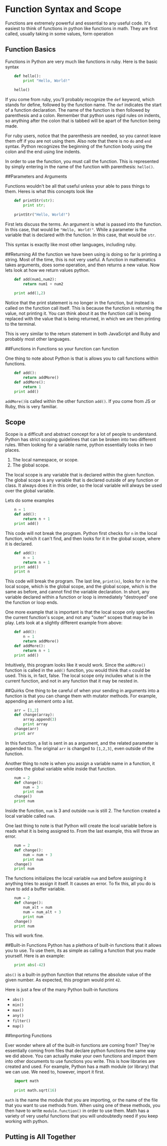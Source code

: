 # Function Syntax and Scope

Functions are extremely powerful and essential to any useful code. It's easiest to think of functions in python like functions in math. They are first called, usually taking in some values, form operation 

## Function Basics

Functions in Python are very much like functions in ruby. Here is the basic syntax

``` python
	def hello():
		print "Hello, World!"
	
	hello()
```

If you come from ruby, you'll probably recognize the `def` keyword, which stands for define, followed by the function name. The `def` indicates the start of a function declaration. The name of the function is then followed by parenthesis and a colon. Remember that python uses rigid rules on indents, so anything after the colon that is tabbed will be apart of the function being made. 

For ruby users, notice that the parenthesis are needed, so you cannot leave them off if you are not using them. Also note that there is no `do` and `end` syntax.  Python recognizes the beginning of the function body using the colon and the end using line indents.

In order to use the function, you must call the function. This is represented by simply entering in the name of the function with parenthesis: `hello()`.

##Parameters and Arguments

Functions wouldn't be all that useful unless your able to pass things to them. Heres is what this concepts look like

``` python
	def printStr(str):
		print str;
	
	printStr("Hello, World!")
```
First lets discuss the terms. An argument is what is passed into the function. In this case, that would be `"Hello, World!"`. While a parameter is the variable that is declared with the function. In this case, that would be `str`. 

This syntax is exactly like most other languages, including ruby.

##Returning 
All the function we have been using is doing so far is printing a string. Most of the time, this is not very useful. A function in mathematics takes arguments, does some operation, and then returns a new value. Now lets look at how we return values python.

``` python
	def add(num1,num2):
		return num1 + num2
	
	print add(1,2)
```
Notice that the print statement is no longer in the function, but instead is called on the function call itself. This is because the function is returning the value, not printing it. You can think about it as the function call is being replaced with the value that is being returned, in which we are then printing to the terminal.

This is very similar to the return statement in both JavaScript and Ruby and probably most other languages.

##Functions in Functions so your function can function

One thing to note about Python is that is allows you to call functions within functions. 

``` python
	def add():
		return addMore()
	def addMore():
		return 1
	print add()
```
`addMore()`is called within the other function `add()`. If you come from JS or Ruby, this is very familiar. 

## Scope

Scope is a difficult and abstract concept for a lot of people to understand. Python has strict scoping  guidelines that can be broken into two different rules. When looking for a variable name, python essentially looks in two places.

1. The local namespace, or scope.
2. The global scope.

The local scope is any variable that is declared within the given function. The global scope is any variable that is declared outside of any function or class. It always does it in this order, so the local variable will always be used over the global variable.

Lets do some examples

``` python
	n = 1
	def add():
		return n + 1
	print add()
```
This code will not break the program. Python first checks for `n` in the local function, which it can't find, and then looks for it in the global scope, where it is declared.
``` python
	def add():
		n = 1
		return n + 1
	print add()
	print n
```
This code will break the program. The last line, `print(n)`, looks for n in the local scope, which is the global scope, and the global scope, which is the same as before, and cannot find the variable declaration. In short, any variable declared within a function or loop is immediately "destroyed" one the function or loop ends. 

One more example that is important is that the local scope only specifies the current function's scope, and not any "outer" scopes that may be in play. Lets look at a slightly different example from above:
``` python
	def add():
		n = 1
		return addMore()
	def addMore():
		return n + 1
	print add()
```
Intuitively, this program looks like it would work. Since the `addMore()` function is called in the `add()` function, you would think that `n` could be used. This is, in fact, false. The local scope only includes what is in the current function, and not in any function that it may be nested in.

##Quirks
One thing to be careful of when your sending in arguments into a function is that you can change them with mutator methods. For example, appending an element onto a list.
``` python
	arr = [1,2]
	def change(array):
		array.append(3)
		print array
	change(arr)
	print arr
```
In this function, a list is sent in as a argument, and the related parameter is appended to. The original `arr` is changed to `[1,2,3]`, even outside of the function. 

Another thing to note is when you assign a variable name in a function, it overides the global variable while inside that function.

``` python
	num = 2
	def change():
		num = 3
		print num
	change()
	print num
```
Inside the function, `num` is 3 and outside `num` is still 2. The function created a local variable called `num`. 

One last thing to note is that Python will create the local variable before is reads what it is being assigned to. From the last example, this will throw an error.

``` python
	num = 2
	def change():
		num = num + 3
		print num
	change()
	print num
```
The functions initializes the local variable `num` and before assigning it anything tries to assign it itself. It causes an error. To fix this, all you do is have to add a buffer variable.

``` python
	num = 2
	def change():
		num_alt = num
		num = num_alt + 3
		print num
	change()
	print num
```
This will work fine. 


##Built-in Functions
Python has a plethora of built-in functions that it allows you to use. To use them, its as simple as calling a function that you made yourself. Here is an example:
``` python
	print abs(-42)
```
`abs()` is a built-in python function that returns the absolute value of the given number. As expected, this program would print `42`. 

Here is just a few of the many Python built-in functions
* `abs()`
* `min()`
* `max()`
* `any()`
* `filter()`
* `map()`

##Importing Functions

Ever wonder where all of the built-in functions are coming from? They're essentially coming from files that declare python functions the same way we did above. You can actually make your own functions and import them into other documents to use functions you write. This is how libraries are created and used. For example, Python has a math module (or library) that we can use. We need to, however, import it first.

``` python
	import math 
	
	print math.sqrt(16)
```
`math` is the name the module that you are importing, or the name of the file that you want to use methods from. When using one of these methods, you then have to write `module.function()` in order to use them. Math has a variety of very useful functions that you will undoubtedly need if you keep working with python.

## Putting is All Together 





